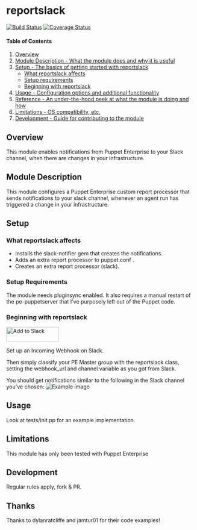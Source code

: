 # reportslack

[![Build Status](https://travis-ci.org/ncorrare/reportslack.svg?branch=master)](https://travis-ci.org/ncorrare/reportslack)
[![Coverage Status](https://coveralls.io/repos/github/ncorrare/reportslack/badge.svg?branch=master)](https://coveralls.io/github/ncorrare/reportslack?branch=master)

#### Table of Contents

1. [Overview](#overview)
2. [Module Description - What the module does and why it is useful](#module-description)
3. [Setup - The basics of getting started with reportslack](#setup)
    * [What reportslack affects](#what-reportslack-affects)
    * [Setup requirements](#setup-requirements)
    * [Beginning with reportslack](#beginning-with-reportslack)
4. [Usage - Configuration options and additional functionality](#usage)
5. [Reference - An under-the-hood peek at what the module is doing and how](#reference)
5. [Limitations - OS compatibility, etc.](#limitations)
6. [Development - Guide for contributing to the module](#development)

## Overview

This module enables notifications from Puppet Enterprise to your Slack channel, when there are changes in your infrastructure.

## Module Description

This module configures a Puppet Enterprise custom report processor that sends notifications to your slack channel, whenever an agent run has triggered a change in your infrastructure.

## Setup

### What reportslack affects

* Installs the slack-notifier gem that creates the notifications.
* Adds an extra report processor to puppet.conf .
* Creates an extra report processor (slack).

### Setup Requirements 

The module needs pluginsync enabled. It also requires a manual restart of the pe-puppetserver that I've purposely left out of the Puppet code.
### Beginning with reportslack

<a href="https://slack.com/oauth/authorize?scope=incoming-webhook&client_id=2176880835.22484045430"><img alt="Add to Slack" height="40" width="139" src="https://platform.slack-edge.com/img/add_to_slack.png" srcset="https://platform.slack-edge.com/img/add_to_slack.png 1x, https://platform.slack-edge.com/img/add_to_slack@2x.png 2x"></a>

Set up an Incoming Webhook on Slack.

Then simply classify your PE Master group with the reportslack class, setting the webhook_url and channel variable as you got from Slack. 

You should get notifications similar to the following in the Slack channel you've chosen:
<img alt="Example image" src="https://raw.githubusercontent.com/ncorrare/reportslack/master/example.png">
## Usage

Look at tests/init.pp for an example implementation.

## Limitations

This module has only been tested with Puppet Enterprise

## Development

Regular rules apply, fork & PR.

## Thanks

Thanks to dylanratcliffe and jamtur01 for their code examples!
